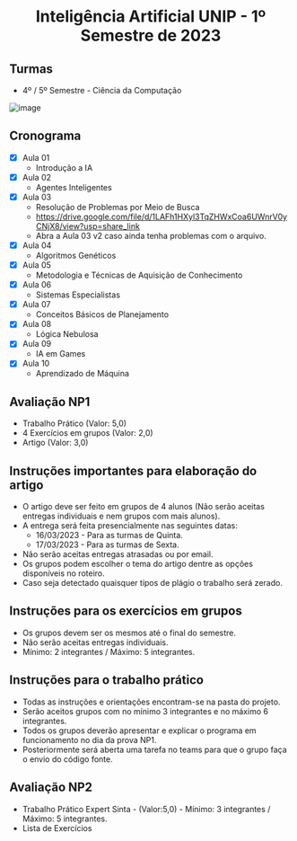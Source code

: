 <h1 align="center">
    Inteligência Artificial UNIP - 1º Semestre de 2023
</h1>

## Turmas
- 4º / 5º Semestre - Ciência da Computação

![image](https://user-images.githubusercontent.com/70485830/217884586-36e66f3c-ba65-4639-beff-af10df9bad24.png)

## Cronograma

- [x]  Aula 01
    - Introdução a IA
- [x]  Aula 02
    - Agentes Inteligentes
- [x]  Aula 03
    - Resolução de Problemas por Meio de Busca
    - https://drive.google.com/file/d/1LAFh1HXyl3TqZHWxCoa6UWnrV0yCNjX8/view?usp=share_link
    - Abra a Aula 03 v2 caso ainda tenha problemas com o arquivo.
- [x]  Aula 04
    - Algoritmos Genéticos
- [x]  Aula 05 
    - Metodologia e Técnicas de Aquisição de Conhecimento
- [x]  Aula 06
    - Sistemas Especialistas
- [x] Aula 07
    - Conceitos Básicos de Planejamento
- [x]  Aula 08
    - Lógica Nebulosa
- [x]  Aula 09
    - IA em Games
- [x]  Aula 10
    - Aprendizado de Máquina

## Avaliação NP1
- Trabalho Prático (Valor: 5,0)
- 4 Exercícios em grupos (Valor: 2,0)
- Artigo (Valor: 3,0)

## Instruções importantes para elaboração do artigo
- O artigo deve ser feito em grupos de 4 alunos (Não serão aceitas entregas individuais e nem grupos com mais alunos).
- A entrega será feita presencialmente nas seguintes datas:
    - 16/03/2023 - Para as turmas de Quinta.
    - 17/03/2023 - Para as turmas de Sexta.
- Não serão aceitas entregas atrasadas ou por email.
- Os grupos podem escolher o tema do artigo dentre as opções disponíveis no roteiro.
- Caso seja detectado quaisquer tipos de plágio o trabalho será zerado.

## Instruções para os exercícios em grupos
- Os grupos devem ser os mesmos até o final do semestre.
- Não serão aceitas entregas individuais.
- Mínimo: 2 integrantes / Máximo: 5 integrantes.

## Instruções para o trabalho prático
- Todas as instruções e orientações encontram-se na pasta do projeto.
- Serão aceitos grupos com no mínimo 3 integrantes e no máximo 6 integrantes.
- Todos os grupos deverão apresentar e explicar o programa em funcionamento no dia da prova NP1.
- Posteriormente será aberta uma tarefa no teams para que o grupo faça o envio do código fonte.

## Avaliação NP2
- Trabalho Prático Expert Sinta - (Valor:5,0) - Mínimo: 3 integrantes / Máximo: 5 integrantes.
- Lista de Exercícios



